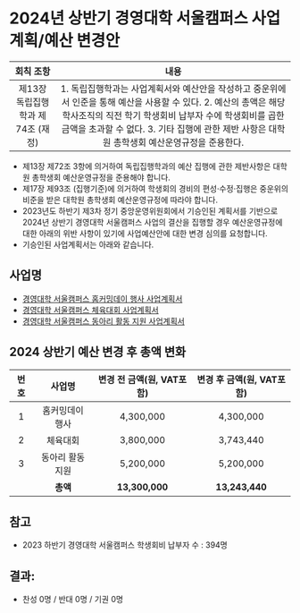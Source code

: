 2024년 상반기 경영대학 서울캠퍼스 사업계획/예산 변경안
===

|  회칙 조항  |  내용 |
|:---:|:---:|
| 제13장 독립집행학과 제74조 (재정) | 1. 독립집행학과는 사업계획서와 예산안을 작성하고 중운위에서 인준을 통해 예산을 사용할 수 있다. 2. 예산의 총액은 해당 학사조직의 직전 학기 학생회비 납부자 수에 학생회비를 곱한 금액을 초과할 수 없다. 3. 기타 집행에 관한 제반 사항은 대학원 총학생회 예산운영규정을 준용한다. |

- 제13장 제72조 3항에 의거하여 독립집행학과의 예산 집행에 관한 제반사항은 대학원 총학생회 예산운영규정을 준용해야 합니다.
- 제17장 제93조 (집행기준)에 의거하여 학생회의 경비의 편성·수정·집행은 중운위의 비준을 받은 대학원 총학생회 예산운영규정에 따라야 합니다.
- 2023년도 하반기 제3차 정기 중앙운영위원회에서 기승인된 계획서를 기반으로 2024년 상반기 경영대학 서울캠퍼스 사업의 결산을 집행할 경우 예산운영규정에 대한 아래의 위반 사항이 있기에 사업예산안에 대한 변경 심의를 요청합니다.
- 기승인된 사업계획서는 아래와 같습니다.

## 사업명
- [경영대학 서울캠퍼스 홈커밍데이 행사 사업계획서](경영대학_홈커밍데이.md) 
- [경영대학 서울캠퍼스 체육대회 사업계획서](경영대학_체육대회.md)
- [경영대학 서울캠퍼스 동아리 활동 지원 사업계획서](경영대학_동아리활동.md)



## 2024 상반기 예산 변경 후 총액 변화

| 번호  | 사업명 | 변경 전 금액(원, VAT포함) | 변경 후 금액(원, VAT포함) |
|:--------:|:---------:|:---------:|:---------:|
|1| 홈커밍데이 행사  |	4,300,000 | 4,300,000 |
|2|	체육대회  |	3,800,000| 3,743,440 |
|3|	동아리 활동 지원 |	5,200,000 | 5,200,000 | 
|   |  **총액**| **13,300,000**| **13,243,440**|


## 참고
- 2023 하반기 경영대학 서울캠퍼스 학생회비 납부자 수 : 394명

## 결과:
- 찬성 0명 / 반대 0명 / 기권 0명
